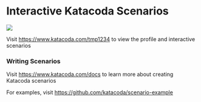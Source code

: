 # Interactive Katacoda Scenarios

[![](http://shields.katacoda.com/katacoda/tmp1234/count.svg)](https://www.katacoda.com/tmp1234 "Get your profile on Katacoda.com")

Visit https://www.katacoda.com/tmp1234 to view the profile and interactive scenarios

### Writing Scenarios
Visit https://www.katacoda.com/docs to learn more about creating Katacoda scenarios

For examples, visit https://github.com/katacoda/scenario-example
